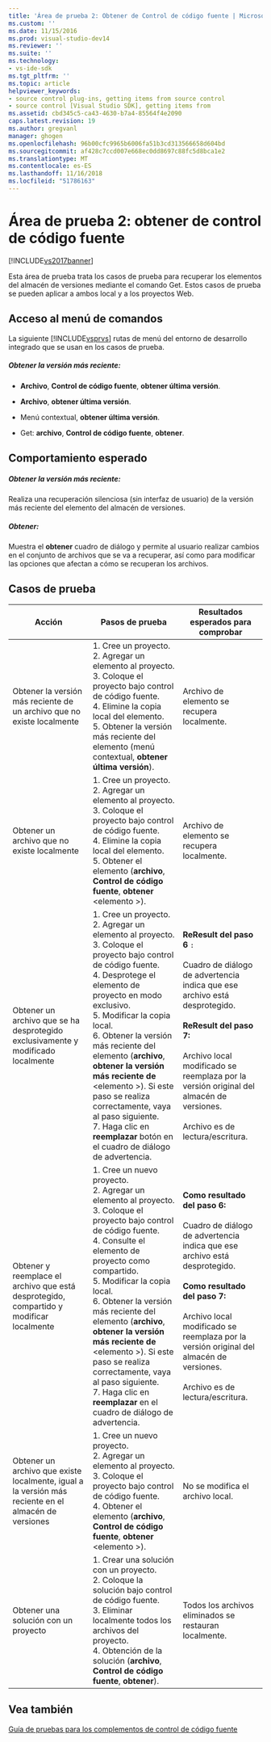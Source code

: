 ```yaml
---
title: 'Área de prueba 2: Obtener de Control de código fuente | Microsoft Docs'
ms.custom: ''
ms.date: 11/15/2016
ms.prod: visual-studio-dev14
ms.reviewer: ''
ms.suite: ''
ms.technology:
- vs-ide-sdk
ms.tgt_pltfrm: ''
ms.topic: article
helpviewer_keywords:
- source control plug-ins, getting items from source control
- source control [Visual Studio SDK], getting items from
ms.assetid: cbd345c5-ca43-4630-b7a4-85564f4e2090
caps.latest.revision: 19
ms.author: gregvanl
manager: ghogen
ms.openlocfilehash: 96b00cfc9965b6006fa51b3cd313566658d604bd
ms.sourcegitcommit: af428c7ccd007e668ec0dd8697c88fc5d8bca1e2
ms.translationtype: MT
ms.contentlocale: es-ES
ms.lasthandoff: 11/16/2018
ms.locfileid: "51786163"
---
```

# <a name="test-area-2-get-from-source-control"></a>Área de prueba 2: obtener de control de código fuente
[!INCLUDE[vs2017banner](../../includes/vs2017banner.md)]

Esta área de prueba trata los casos de prueba para recuperar los elementos del almacén de versiones mediante el comando Get. Estos casos de prueba se pueden aplicar a ambos local y a los proyectos Web.  
  
## <a name="command-menu-access"></a>Acceso al menú de comandos  
 La siguiente [!INCLUDE[vsprvs](../../includes/vsprvs-md.md)] rutas de menú del entorno de desarrollo integrado que se usan en los casos de prueba.  
  
##### <a name="get-latest-version"></a>Obtener la versión más reciente:  
  
-   **Archivo**, **Control de código fuente**, **obtener última versión**.  
  
-   **Archivo**, **obtener última versión**.  
  
-   Menú contextual, **obtener última versión**.  
  
-   Get: **archivo**, **Control de código fuente**, **obtener**.  
  
## <a name="expected-behavior"></a>Comportamiento esperado  
  
##### <a name="get-latest-version"></a>Obtener la versión más reciente:  
 Realiza una recuperación silenciosa (sin interfaz de usuario) de la versión más reciente del elemento del almacén de versiones.  
  
##### <a name="get"></a>Obtener:  
 Muestra el **obtener** cuadro de diálogo y permite al usuario realizar cambios en el conjunto de archivos que se va a recuperar, así como para modificar las opciones que afectan a cómo se recuperan los archivos.  
  
## <a name="test-cases"></a>Casos de prueba  
  
|Acción|Pasos de prueba|Resultados esperados para comprobar|  
|------------|----------------|--------------------------------|  
|Obtener la versión más reciente de un archivo que no existe localmente|1.  Cree un proyecto.<br />2.  Agregar un elemento al proyecto.<br />3.  Coloque el proyecto bajo control de código fuente.<br />4.  Elimine la copia local del elemento.<br />5.  Obtener la versión más reciente del elemento (menú contextual, **obtener última versión**).|Archivo de elemento se recupera localmente.|  
|Obtener un archivo que no existe localmente|1.  Cree un proyecto.<br />2.  Agregar un elemento al proyecto.<br />3.  Coloque el proyecto bajo control de código fuente.<br />4.  Elimine la copia local del elemento.<br />5.  Obtener el elemento (**archivo**, **Control de código fuente**, **obtener** \<elemento >).|Archivo de elemento se recupera localmente.|  
|Obtener un archivo que se ha desprotegido exclusivamente y modificado localmente|1.  Cree un proyecto.<br />2.  Agregar un elemento al proyecto.<br />3.  Coloque el proyecto bajo control de código fuente.<br />4.  Desprotege el elemento de proyecto en modo exclusivo.<br />5.  Modificar la copia local.<br />6.  Obtener la versión más reciente del elemento (**archivo**, **obtener la versión más reciente de** \<elemento >). Si este paso se realiza correctamente, vaya al paso siguiente.<br />7.  Haga clic en **reemplazar** botón en el cuadro de diálogo de advertencia.|**ReResult del paso 6** `:`<br /><br /> Cuadro de diálogo de advertencia indica que ese archivo está desprotegido.<br /><br /> **ReResult del paso 7:**<br /><br /> Archivo local modificado se reemplaza por la versión original del almacén de versiones.<br /><br /> Archivo es de lectura/escritura.|  
|Obtener y reemplace el archivo que está desprotegido, compartido y modificar localmente|1.  Cree un nuevo proyecto.<br />2.  Agregar un elemento al proyecto.<br />3.  Coloque el proyecto bajo control de código fuente.<br />4.  Consulte el elemento de proyecto como compartido.<br />5.  Modificar la copia local.<br />6.  Obtener la versión más reciente del elemento (**archivo**, **obtener la versión más reciente de** \<elemento >). Si este paso se realiza correctamente, vaya al paso siguiente.<br />7.  Haga clic en **reemplazar** en el cuadro de diálogo de advertencia.|**Como resultado del paso 6:**<br /><br /> Cuadro de diálogo de advertencia indica que ese archivo está desprotegido.<br /><br /> **Como resultado del paso 7:**<br /><br /> Archivo local modificado se reemplaza por la versión original del almacén de versiones.<br /><br /> Archivo es de lectura/escritura.|  
|Obtener un archivo que existe localmente, igual a la versión más reciente en el almacén de versiones|1.  Cree un nuevo proyecto.<br />2.  Agregar un elemento al proyecto.<br />3.  Coloque el proyecto bajo control de código fuente.<br />4.  Obtener el elemento (**archivo**, **Control de código fuente**, **obtener** \<elemento >).|No se modifica el archivo local.|  
|Obtener una solución con un proyecto|1.  Crear una solución con un proyecto.<br />2.  Coloque la solución bajo control de código fuente.<br />3.  Eliminar localmente todos los archivos del proyecto.<br />4.  Obtención de la solución (**archivo**, **Control de código fuente**, **obtener**).|Todos los archivos eliminados se restauran localmente.|  
  
## <a name="see-also"></a>Vea también  
 [Guía de pruebas para los complementos de control de código fuente](../../extensibility/internals/test-guide-for-source-control-plug-ins.md)

